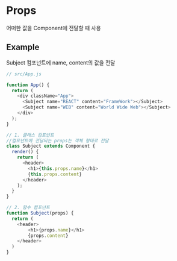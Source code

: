 # Props
어떠한 값을 Component에 전달할 때 사용
## Example
Subject 컴포넌트에 name, content의 값을 전달
```js
// src/App.js

function App() {
  return (
    <div className="App">
      <Subject name="REACT" content="FrameWork"></Subject>
      <Subject name="WEB" content="World Wide Web"></Subject>
    </div>
  );
}
```
```js
// 1. 클래스 컴포넌트
//컴포넌트에 전달되는 props는 객체 형태로 전달
class Subject extends Component {
  render() {
    return (
      <header>
        <h1>{this.props.name}</h1>
        {this.props.content}
      </header>
    );
  }
}
```
```js
// 2. 함수 컴포넌트
function Subject(props) {
  return (
    <header>
        <h1>{props.name}</h1>
        {props.content}
    </header>
  ) 
}
```